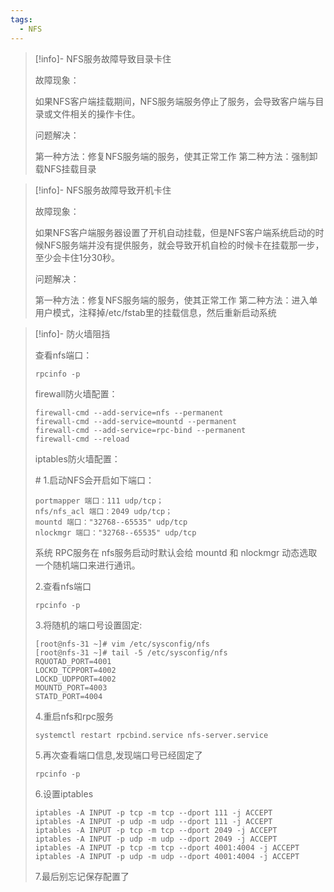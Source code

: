 ```yaml
---
tags:
  - NFS
---
```


> [!info]- NFS服务故障导致目录卡住
> 
> 
> 故障现象：
> 
> 如果NFS客户端挂载期间，NFS服务端服务停止了服务，会导致客户端与目录或文件相关的操作卡住。
> 
> 问题解决：
> 
> 第一种方法：修复NFS服务端的服务，使其正常工作
> 第二种方法：强制卸载NFS挂载目录
> 

> [!info]- NFS服务故障导致开机卡住
> 
> 
> 故障现象：
> 
> 如果NFS客户端服务器设置了开机自动挂载，但是NFS客户端系统启动的时候NFS服务端并没有提供服务，就会导致开机自检的时候卡在挂载那一步，至少会卡住1分30秒。
> 
> 问题解决：
> 
> 第一种方法：修复NFS服务端的服务，使其正常工作
> 第二种方法：进入单用户模式，注释掉/etc/fstab里的挂载信息，然后重新启动系统
> 

> [!info]- 防火墙阻挡
> 
> 
> 查看nfs端口：
> ```
> rpcinfo -p
> ```
> 
> firewall防火墙配置：
> 
> ```
> firewall-cmd --add-service=nfs --permanent
> firewall-cmd --add-service=mountd --permanent
> firewall-cmd --add-service=rpc-bind --permanent
> firewall-cmd --reload
> ```
> 
> iptables防火墙配置：
> 
> \# 1.启动NFS会开启如下端口：
> ```
> portmapper 端口：111 udp/tcp；
> nfs/nfs_acl 端口：2049 udp/tcp；
> mountd 端口："32768--65535" udp/tcp
> nlockmgr 端口："32768--65535" udp/tcp
> ```
> 系统 RPC服务在 nfs服务启动时默认会给 mountd 和 nlockmgr 动态选取一个随机端口来进行通讯。
> 
> 2.查看nfs端口
>  
> ```
> rpcinfo -p
> ```
> 
> 3.将随机的端口号设置固定:
> ```
> [root@nfs-31 ~]# vim /etc/sysconfig/nfs
> [root@nfs-31 ~]# tail -5 /etc/sysconfig/nfs
> RQUOTAD_PORT=4001
> LOCKD_TCPPORT=4002
> LOCKD_UDPPORT=4002
> MOUNTD_PORT=4003
> STATD_PORT=4004
> ```
> 4.重启nfs和rpc服务
> ```
> systemctl restart rpcbind.service nfs-server.service
> ```
> 
> 5.再次查看端口信息,发现端口号已经固定了
> ```
> rpcinfo -p
> ```
> 
> 6.设置iptables
> ```
> iptables -A INPUT -p tcp -m tcp --dport 111 -j ACCEPT
> iptables -A INPUT -p udp -m udp --dport 111 -j ACCEPT
> iptables -A INPUT -p tcp -m tcp --dport 2049 -j ACCEPT
> iptables -A INPUT -p udp -m udp --dport 2049 -j ACCEPT
> iptables -A INPUT -p tcp -m tcp --dport 4001:4004 -j ACCEPT
> iptables -A INPUT -p udp -m udp --dport 4001:4004 -j ACCEPT
> ```
> 
> 7.最后别忘记保存配置了
